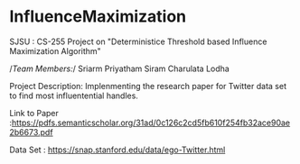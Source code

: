 # InfluenceMaximization
 SJSU : CS-255 Project on "Deterministice Threshold based Influence Maximization Algorithm"
 
 /*Team Members:*/
 Sriarm Priyatham Siram
 Charulata Lodha
 
 Project Description:
 Implenmenting the research paper for Twitter data set to find most influentential handles.
 
 Link to Paper :https://pdfs.semanticscholar.org/31ad/0c126c2cd5fb610f254fb32ace90ae2b6673.pdf
 
 Data Set : https://snap.stanford.edu/data/ego-Twitter.html
